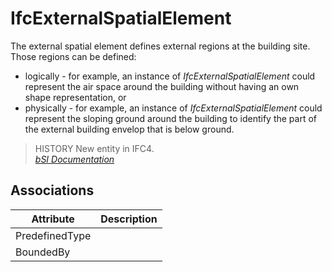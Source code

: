 IfcExternalSpatialElement
=========================
The external spatial element defines external regions at the building site.
Those regions can be defined:  
  
* logically - for example, an instance of _IfcExternalSpatialElement_ could represent the air space around the building without having an own shape representation, or  
* physically - for example, an instance of _IfcExternalSpatialElement_ could represent the sloping ground around the building to identify the part of the external building envelop that is below ground.  
  
> HISTORY  New entity in IFC4.  
[ _bSI
Documentation_](https://standards.buildingsmart.org/IFC/DEV/IFC4_2/FINAL/HTML/schema/ifcproductextension/lexical/ifcexternalspatialelement.htm)


Associations
------------
| Attribute      | Description   |
|----------------|---------------|
| PredefinedType |               |
| BoundedBy      |               |

